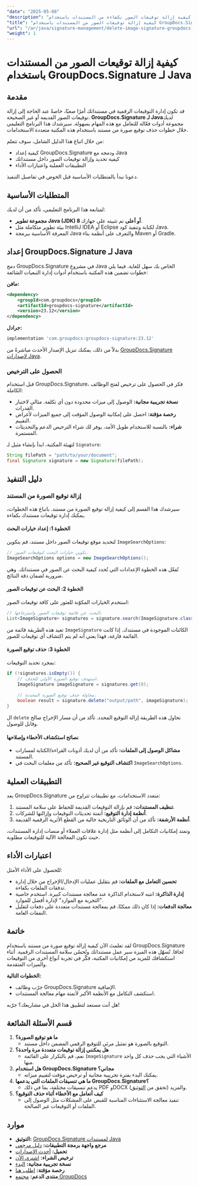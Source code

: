 ```yaml
---
"date": "2025-05-08"
"description": "تعرف على كيفية إزالة توقيعات الصور بكفاءة من المستندات باستخدام GroupDocs.Signature لـ Java من خلال هذا الدليل خطوة بخطوة."
"title": "كيفية إزالة توقيعات الصور من المستندات باستخدام GroupDocs.Signature لـ Java"
"url": "/ar/java/signature-management/delete-image-signature-groupdocs-java/"
"weight": 1
---
```


# كيفية إزالة توقيعات الصور من المستندات باستخدام GroupDocs.Signature لـ Java

## مقدمة

قد تكون إدارة التوقيعات الرقمية في مستنداتك أمرًا صعبًا، خاصةً عند الحاجة إلى إزالة توقيعات الصور القديمة أو غير الصحيحة. **GroupDocs.Signature لـ Java**لديك مجموعة أدوات فعّالة للتعامل مع هذه المهام بسهولة. سيرشدك هذا البرنامج التعليمي خلال خطوات حذف توقيع صورة من مستند باستخدام هذه المكتبة متعددة الاستخدامات.

من خلال اتباع هذا الدليل الشامل، سوف تتعلم:
- كيفية إعداد GroupDocs.Signature ودمجه مع Java
- كيفية تحديد وإزالة توقيعات الصور داخل مستنداتك
- التطبيقات العملية واعتبارات الأداء

دعونا نبدأ بالمتطلبات الأساسية قبل الخوض في تفاصيل التنفيذ.

## المتطلبات الأساسية

لمتابعة هذا البرنامج التعليمي، تأكد من أن لديك:
- **مجموعة تطوير Java (JDK) 8 أو أعلى** تم تثبيته على جهازك.
- بيئة تطوير متكاملة مثل IntelliJ IDEA أو Eclipse لكتابة وتنفيذ كود Java.
- المعرفة الأساسية ببرمجة Java والتعرف على أنظمة بناء Maven أو Gradle.

## إعداد GroupDocs.Signature لـ Java

دمج GroupDocs.Signature في مشروع Java الخاص بك سهل للغاية. فيما يلي خطوات تضمين هذه المكتبة باستخدام أدوات إدارة التبعيات الشائعة:

**مافن:**
```xml
<dependency>
    <groupId>com.groupdocs</groupId>
    <artifactId>groupdocs-signature</artifactId>
    <version>23.12</version>
</dependency>
```

**جرادل:**
```gradle
implementation 'com.groupdocs:groupdocs-signature:23.12'
```

بدلاً من ذلك، يمكنك تنزيل الإصدار الأحدث مباشرةً من [GroupDocs.Signature لإصدارات Java](https://releases.groupdocs.com/signature/java/).

### الحصول على الترخيص

قبل استخدام GroupDocs.Signature، فكر في الحصول على ترخيص لفتح الوظائف الكاملة:
- **نسخة تجريبية مجانية:** الوصول إلى ميزات محدودة دون أي تكلفة. مثالي لاختبار القدرات.
- **رخصة مؤقتة:** احصل على إمكانية الوصول المؤقت إلى جميع الميزات لأغراض التقييم.
- **شراء:** بالنسبة للاستخدام طويل الأمد، يوفر لك شراء الترخيص الدعم والتحديثات المستمرة.

لتهيئة المكتبة، ابدأ بإنشاء مثيل لـ `Signature`:
```java
String filePath = "path/to/your/document";
final Signature signature = new Signature(filePath);
```

## دليل التنفيذ

### إزالة توقيع الصورة من المستند

سيرشدك هذا القسم إلى كيفية إزالة توقيع الصورة من مستند. باتباع هذه الخطوات، يمكنك إدارة توقيعات مستندك بكفاءة.

#### الخطوة 1: إعداد خيارات البحث

لتحديد موقع توقيعات الصور داخل مستند، قم بتكوين `ImageSearchOptions`:
```java
// تكوين خيارات البحث لتوقيعات الصور.
ImageSearchOptions options = new ImageSearchOptions();
```
تُفعّل هذه الخطوة الإعدادات التي تُحدد كيفية البحث عن الصور في مستنداتك. وهي ضرورية لضمان دقة النتائج.

#### الخطوة 2: البحث عن توقيعات الصور

استخدم الخيارات المكوّنة للعثور على كافة توقيعات الصور:
```java
// البحث عن قائمة توقيعات الصور واسترجاعها.
List<ImageSignature> signatures = signature.search(ImageSignature.class, options);
```
تعيد هذه الطريقة قائمة من `ImageSignature` الكائنات الموجودة في مستندك. إذا كانت القائمة فارغة، فهذا يعني أنه لم يتم اكتشاف أي توقيعات للصور.

#### الخطوة 3: حذف توقيع الصورة

بمجرد تحديد التوقيعات:
```java
if (!signatures.isEmpty()) {
    // استهدف توقيع الصورة الأولى للحذف.
    ImageSignature imageSignature = signatures.get(0);
    
    // محاولة حذف توقيع الصورة المحددة.
    boolean result = signature.delete("output/path", imageSignature);
}
```
ال `delete` تحاول هذه الطريقة إزالة التوقيع المحدد. تأكد من أن مسار الإخراج صالح وقابل للوصول.

#### نصائح استكشاف الأخطاء وإصلاحها
- **مشاكل الوصول إلى الملفات:** تأكد من أن لديك أذونات القراءة/الكتابة لمسارات المستند.
- **اكتشاف التوقيع غير الصحيح:** تأكد من معلمات البحث في `ImageSearchOptions`.

## التطبيقات العملية

يعد GroupDocs.Signature متعدد الاستخدامات، مع تطبيقات تتراوح من:
1. **تنظيف المستندات:** قم بإزالة التوقيعات القديمة للحفاظ على سلامة المستند.
2. **أنظمة إدارة التوقيع:** أتمتة تحديثات التوقيعات وإزالتها للشركات.
3. **أنظمة الأرشفة:** تأكد من أن الوثائق التاريخية خالية من القطع الأثرية الرقمية القديمة.

وتمتد إمكانيات التكامل إلى أنظمة مثل إدارة علاقات العملاء أو منصات إدارة المستندات، حيث تكون المعالجة الآلية للتوقيعات مطلوبة.

## اعتبارات الأداء

للحصول على الأداء الأمثل:
- **تحسين التعامل مع الملفات:** قم بتقليل عمليات الإدخال/الإخراج من خلال إدارة تدفقات الملفات بكفاءة.
- **إدارة الذاكرة:** انتبه لاستخدام الذاكرة عند معالجة مستندات كبيرة. استخدم خاصية "التجربة مع الموارد" لإدارة أفضل للموارد.
- **معالجة الدفعات:** إذا كان ذلك ممكنًا، قم بمعالجة مستندات متعددة على دفعات لتقليل النفقات العامة.

## خاتمة

لقد تعلمتَ الآن كيفية إزالة توقيع صورة من مستند باستخدام GroupDocs.Signature لجافا. تُسهّل هذه الميزة سير عمل مستنداتك وتُحسّن سلامة المستندات الرقمية. أثناء استكشافك للمزيد من إمكانيات المكتبة، فكّر في تجربة أنواع أخرى من التوقيعات والميزات المتقدمة.

**الخطوات التالية:**
- جرّب وظائف GroupDocs.Signature الإضافية.
- استكشف التكامل مع الأنظمة الأكبر لأتمتة مهام معالجة المستندات.

هل أنت مستعد لتطبيق هذا الحل في مشاريعك؟ جرّبه!

## قسم الأسئلة الشائعة

1. **ما هو توقيع الصورة؟**
   - التوقيع بالصورة هو تمثيل مرئي للتوقيع الرقمي المضمن داخل مستند.
2. **هل يمكنني إزالة توقيعات متعددة مرة واحدة؟**
   - نعم، قم بالتكرار على القائمة `ImageSignature` الأشياء التي يجب حذف كل واحد منها.
3. **هل استخدام GroupDocs.Signature مجاني؟**
   - يمكنك البدء بفترة تجريبية مجانية أو ترخيص مؤقت لتقييم ميزاته.
4. **ما هي تنسيقات الملفات التي يدعمها GroupDocs.Signature؟**
   - يدعم تنسيقات مختلفة، بما في ذلك PDF وDOCX والمزيد (تحقق من [التوثيق](https://docs.groupdocs.com/signature/java/)).
5. **كيف أتعامل مع الأخطاء أثناء حذف التوقيع؟**
   - تنفيذ معالجة الاستثناءات المناسبة للقبض على المشكلات مثل الوصول إلى الملفات أو التوقيعات غير الصالحة.

## موارد
- **التوثيق:** [GroupDocs.Signature لمستندات Java](https://docs.groupdocs.com/signature/java/)
- **مرجع واجهة برمجة التطبيقات:** [دليل مرجعي](https://reference.groupdocs.com/signature/java/)
- **تحميل:** [أحدث الإصدارات](https://releases.groupdocs.com/signature/java/)
- **ترخيص الشراء:** [اشتري الآن](https://purchase.groupdocs.com/buy)
- **نسخة تجريبية مجانية:** [البدء](https://releases.groupdocs.com/signature/java/)
- **رخصة مؤقتة:** [اطلب هنا](https://purchase.groupdocs.com/temporary-license/)
- **منتدى الدعم:** [مجتمع GroupDocs](https://forum.groupdocs.com/c/signature/)